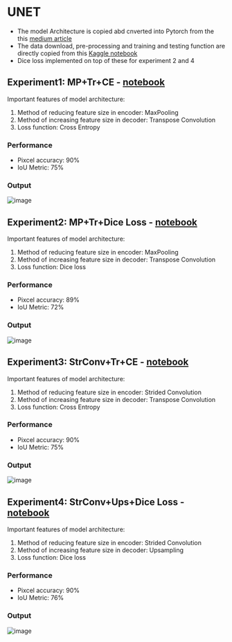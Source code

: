 # UNET

- The model Architecture is copied abd cnverted into Pytorch from the this [medium article](https://medium.com/geekculture/u-net-implementation-from-scratch-using-tensorflow-b4342266e406)
- The data download, pre-processing and training and testing function are directly copied from this [Kaggle notebook](https://www.kaggle.com/code/dhruv4930/oxford-iiit-pets-segmentation-using-pytorch)
- Dice loss implemented on top of these for experiment 2 and 4


## Experiment1: MP+Tr+CE - [notebook](https://github.com/sayanbanerjee32/UNET/blob/main/UNET_MP_TR_CE.ipynb)

Important features of model architecture:
1.  Method of reducing feature size in encoder: MaxPooling
2.  Method of increasing feature size in decoder: Transpose Convolution
3.  Loss function: Cross Entropy

### Performance
- Pixcel accuracy: 90%
- IoU Metric: 75%

### Output
![image](https://github.com/user-attachments/assets/084ca21e-316a-4a5d-aa64-40550fcab88b)

## Experiment2: MP+Tr+Dice Loss - [notebook](https://github.com/sayanbanerjee32/UNET/blob/main/UNET_MP_TR_DiceLoss.ipynb)
Important features of model architecture:
1.  Method of reducing feature size in encoder: MaxPooling
2.  Method of increasing feature size in decoder: Transpose Convolution
3.  Loss function: Dice loss

### Performance
- Pixcel accuracy: 89%
- IoU Metric: 72%

### Output
![image](https://github.com/user-attachments/assets/93a956ca-9242-412b-8e39-b4902714ec5e)


## Experiment3: StrConv+Tr+CE - [notebook](https://github.com/sayanbanerjee32/UNET/blob/main/UNET_StrConv_TR_CE.ipynb)
Important features of model architecture:
1.  Method of reducing feature size in encoder: Strided Convolution
2.  Method of increasing feature size in decoder: Transpose Convolution
3.  Loss function: Cross Entropy

### Performance
- Pixcel accuracy: 90%
- IoU Metric: 75%

### Output
![image](https://github.com/user-attachments/assets/3312f7b5-56a1-43dc-965e-828beb3ab247)


## Experiment4: StrConv+Ups+Dice Loss - [notebook](https://github.com/sayanbanerjee32/UNET/blob/main/UNET_StrConv_UpSamp_DiceLoss.ipynb)
Important features of model architecture:
1.  Method of reducing feature size in encoder: Strided Convolution
2.  Method of increasing feature size in decoder: Upsampling
3.  Loss function: Dice loss

### Performance
- Pixcel accuracy: 90%
- IoU Metric: 76%

### Output
![image](https://github.com/user-attachments/assets/8538dace-86ae-4328-ad5f-3c6a87197643)
